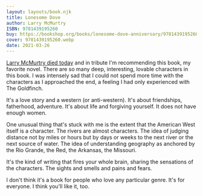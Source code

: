 ```yaml
---
layout: layouts/book.njk
title: Lonesome Dove
author: Larry McMurtry
ISBN: 9781439195260
buy: https://bookshop.org/books/lonesome-dove-anniversary/9781439195260
cover: 9781439195260.webp
date: 2021-03-26
---
```


[Larry McMurtry died today](https://www.nytimes.com/2021/03/26/books/larry-mcmurtry-dead.html) and in tribute I'm recommending this book, my favorite novel. There are so many deep, interesting, lovable characters in this book. I was intensely sad that I could not spend more time with the characters as I approached the end, a feeling I had only experienced with The Goldfinch.

It's a love story and a western (or anti-western). It's about friendships, fatherhood, adventure. It's about life and forgiving yourself. It does not have enough women.

One unusual thing that's stuck with me is the extent that the American West itself is a character. The rivers are almost characters. The idea of judging distance not by miles or hours but by days or weeks to the next river or the next source of water. The idea of understanding geography as anchored by the Rio Grande, the Red, the Arkansas, the Missouri.

It's the kind of writing that fires your whole brain, sharing the sensations of the characters. The sights and smells and pains and fears.

I don't think it's a book for people who love any particular genre. It's for everyone. I think you'll like it, too.
